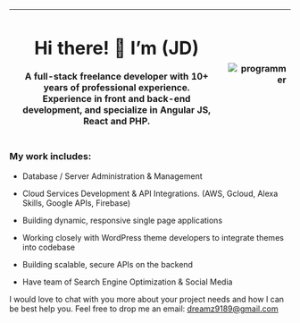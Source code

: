 
| <h1>Hi there! 👋 I’m (JD)</h1><p>A full-stack freelance developer with 10+ years of professional experience.<br />Experience in front and back-end development, and specialize in Angular JS, React and PHP.</p> | <p align="right"><img src="https://media.tenor.com/2uyENRmiUt0AAAAC/coding.gif" alt="programmer"></p> |
| --- | --- |



### My work includes:

- Database / Server Administration &amp; Management

- Cloud Services Development &amp; API Integrations. (AWS, Gcloud, Alexa Skills, Google APIs, Firebase) 

- Building dynamic, responsive single page applications

- Working closely with WordPress theme developers to integrate themes into codebase

- Building scalable, secure APIs on the backend

- Have team of Search Engine Optimization & Social Media 


I would love to chat with you more about your project needs and how I can be best help you.
Feel free to drop me an email: dreamz9189@gmail.com







